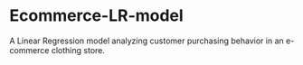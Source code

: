 # Ecommerce-LR-model
A Linear Regression model analyzing customer purchasing behavior in an e-commerce clothing store.

